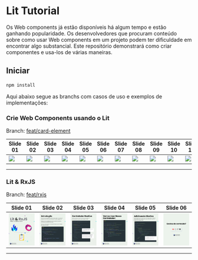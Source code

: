 # Lit Tutorial

Os Web components já estão disponíveis há algum tempo e estão ganhando popularidade. Os desenvolvedores que procuram conteúdo sobre como usar Web components em um projeto podem ter dificuldade em encontrar algo substancial. Este repositório demonstrará como criar componentes e usa-los de várias maneiras.

## Iniciar

```bash
npm install
```

Aqui abaixo segue as branchs com casos de uso e exemplos de implementações:

### Crie Web Components usando o Lit

Branch: [feat/card-element](https://github.com/leandro-mancini/lit-tutorial/tree/feat/card-element)

| Slide 01 | Slide 02 | Slide 03 | Slide 04 | Slide 05 | Slide 06 | Slide 07 | Slide 08 | Slide 09 | Slide 10 | Slide 11 | Slide 12 |
| - | - | - | - | - | - | - | - | - | - | - | - |
| ![](./tutorial/getting-started/slide-01.jpg) | ![](./tutorial/getting-started/slide-02.jpg) | ![](./tutorial/getting-started/slide-03.jpg) | ![](./tutorial/getting-started/slide-04.jpg) | ![](./tutorial/getting-started/slide-05.jpg) | ![](./tutorial/getting-started/slide-06.jpg) | ![](./tutorial/getting-started/slide-07.jpg) | ![](./tutorial/getting-started/slide-08.jpg) | ![](./tutorial/getting-started/slide-09.jpg) | ![](./tutorial/getting-started/slide-10.jpg) | ![](./tutorial/getting-started/slide-11.jpg) | ![](./tutorial/getting-started/slide-12.jpg) |

---

### Lit & RxJS

Branch: [feat/rxjs](https://github.com/leandro-mancini/lit-tutorial/tree/feat/rxjs)

| Slide 01 | Slide 02 | Slide 03 | Slide 04 | Slide 05 | Slide 06 |
| - | - | - | - | - | - |
| ![](./tutorial/rxjs/slide-01.jpg) | ![](./tutorial/rxjs/slide-02.jpg) | ![](./tutorial/rxjs/slide-03.jpg) | ![](./tutorial/rxjs/slide-04.jpg) | ![](./tutorial/rxjs/slide-05.jpg) | ![](./tutorial/rxjs/slide-06.jpg) |

---

